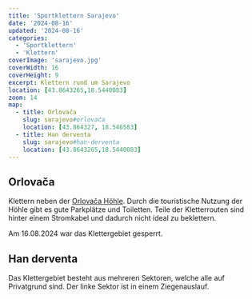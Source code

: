 ```yaml
---
title: 'Sportklettern Sarajevo'
date: '2024-08-16'
updated: '2024-08-16'
categories:
  - 'Sportklettern'
  - 'Klettern'
coverImage: 'sarajevo.jpg'
coverWidth: 16
coverHeight: 9
excerpt: Klettern rund um Sarajevo
location: [43.8643265,18.5440083]
zoom: 14
map:
  - title: Orlovača
    slug: sarajevo#orlovača
    location: [43.864327, 18.546583]
  - title: Han derventa
    slug: sarajevo#han-derventa
    location: [43.8643265,18.5440083]
---
```


## Orlovača

Klettern neben der [Orlovača Höhle](https://de.wikipedia.org/wiki/Tropfsteinh%C3%B6hle_Orlova%C4%8Da). Durch die touristische Nutzung der Höhle gibt es gute Parkplätze und Toiletten. Teile der Kletterrouten sind hinter einem Stromkabel und dadurch nicht ideal zu beklettern. 

Am 16.08.2024 war das Klettergebiet gesperrt.

## Han derventa
Das Klettergebiet besteht aus mehreren Sektoren, welche alle auf Privatgrund sind. Der linke Sektor ist in einem Ziegenauslauf.